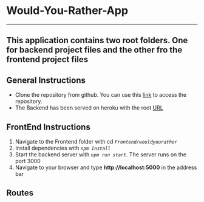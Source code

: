 # Would-You-Rather-App
---
This application contains two root folders. One for backend project files and the other fro the frontend project files
---
## General Instructions
- Clone the repository from github. You can use this	[link](https://github.com/oppongbaah/wouldyourather-backend.git) to access the repository.
- The Backend has been served on heroku with the root [URL](https://wouldyouratherapplication.herokuapp.com/)

## FrontEnd Instructions
1. Navigate to the Frontend folder with cd *`Frontend/wouldyourather`*
2. Install dependencies with *`npm Install`*
3. Start the backend server with *`npm run start`*. The server runs on the port 3000
4. Navigate to your browser and type **http://localhost:5000** in the address bar

## Routes
